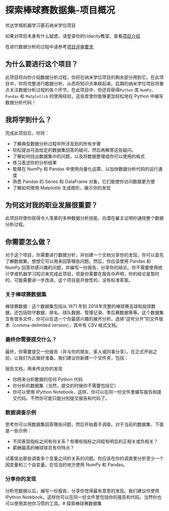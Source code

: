 # 探索棒球赛数据集-项目概况

优达学城机器学习基石纳米学位项目

如果对项目本身有什么疑惑，请登录你的Udacity教室，查看[项目介绍](https://classroom.udacity.com/nanodegrees/nd009-cn-basic/parts/54ccc651-212a-4fb9-a201-a196b6d52656/modules/f7c94c21-5de4-4946-9a06-c58f6d8a6d4d/lessons/3176718735239847/concepts/53862192490923)

在进行数据分析的过程中请参考[项目评审要求](https://review.udacity.com/#!/rubrics/306/view) 

## 为什么要进行这个项目？

此项目将向你介绍数据分析过程，你将在纳米学位项目的剩余部分用到它。在此项目中，你将完整进行数据分析，从而将知识点串联起来。后期的纳米学位项目将重点关注数据分析过程的各个环节。在此项目中，你还将获得`Python` 库 `NumPy`、`Pandas` 和 `Matplotlib` 的使用经验，这些库使你能够更加轻松地在 Python 中编写数据分析代码！

## 我将学到什么？

完成此项目后，你将：

- 了解典型数据分析过程中所涉及到的所有步骤
- 轻松提出可由给定的数据集回答的疑问，然后再解答这些疑问。
- 了解如何找出数据集中的问题，以及将数据整理成你可以使用的格式
- 练习表述你的分析结果
- 能够在 NumPy 和 Pandas 中使用向量化运算，以加快数据分析代码的运行速度
- 熟悉 Pandas 的 Series 和 DataFrame 对象，它们能使你访问数据更方便
- 了解如何使用 Matplotlib 生成图形，展示你的发现


## 为何这对我的职业发展很重要？

此项目将使你获得令人羡慕的多种数据分析技能，向潜在雇主证明你通晓整个数据分析过程。

## 你需要怎么做？

对于这个项目，你需要进行数据分析，并创建一个文档分享你的发现。你可以首先了解数据集，想想它可以用来回答哪些问题。然后，你应该使用 Pandas 和 NumPy 回答你感兴趣的问题，并编写一份报告，分享你的结论。你不需要使用统计学或机器学习知识来完成此项目，但是你需要在报告中声明，你的结论是暂时的，可能需要进一步改进。这个项目是开放性的，没有标准答案。

### 关于棒球赛数据集

棒球赛数据：这个数据集包括从 1871 年到 2014年完整的棒球赛击球和投球数据，还包括防守数据、排名、球队数据、管理记录、季后赛数据等等。这个数据集含有很多文件，你可以任选一个你最感兴趣的展开分析。选择“逗号分开”的文件版本（comma-delimited version），其中有 CSV 格式文档。

### 最终你需要提交什么？

最终，你需要提交一份报告（并与你的朋友、家人或同事分享）。在正式开始之前，让我们为此做好准备。我们建议你新建一个文件夹，包括：

报告文档，用来传达你的发现

- 你用来分析数据的任何 Python 代码
- 你分析的数据集（当然，提交的时候你不需要包括它）
- 你可以使用 IPython Notebook，这样，你可以在同一份文件里编写报告和提交代码。不然你可能只能分别提交报告和代码了。

### 数据调查示例

思考你可以用数据集回答哪些问题，然后开始着手调查。对于当前的数据集，下面是一些示例：

- 不同表现指标之间有何关系？有哪些指标之间程有明显的正相关或负相关？
- 薪酬最高的棒球球员有何特点？

试着提出那些调查多个变量之间的关系的问题。你应该在你的调查里分析至少一个因变量和三个自变量。在恰当的地方使用 NumPy 和 Pandas。

### 分享你的发现

分析完数据以后，编写一份报告，分享你觉得最有意思的发现。我们建议你使用 IPython Notebook，这样你可以在同一份文件里包括你的报告和代码。当然你也可以使用其他你习惯的工具。# 探索棒球赛数据集
